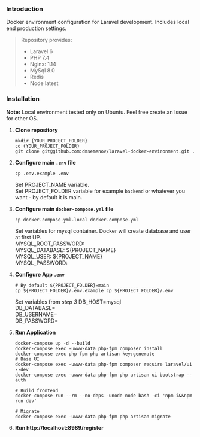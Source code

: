 ### Introduction
Docker environment configuration for Laravel development.
Includes local end production settings.   
>Repository provides:
> - Laravel 6
> - PHP 7.4
> - Nginx: 1.14
> - MySql 8.0
> - Redis
> - Node latest

### Installation
**Note:** Local environment tested only on Ubuntu. Feel free create an Issue for other OS.   
1. **Clone repository**
    ````
    mkdir {YOUR_PROJECT_FOLDER}
    cd {YOUR_PROJECT_FOLDER}
    git clone git@github.com:dmsemenov/laravel-docker-environment.git .
    ````
2. **Configure main `.env` file**
    ````
    cp .env.example .env
    ````
   Set PROJECT_NAME variable.  
   Set PROJECT_FOLDER variable for example `backend` or whatever you want - by default it is main. 
3. **Configure main `docker-compose.yml` file**
   ````
   cp docker-compose.yml.local docker-compose.yml 
   ````
   Set variables for mysql container. Docker will create database and user at first UP.  
   MYSQL_ROOT_PASSWORD:  
   MYSQL_DATABASE: ${PROJECT_NAME}  
   MYSQL_USER: ${PROJECT_NAME}  
   MYSQL_PASSWORD:
4. **Configure App `.env`**
    ````
    # By default ${PROJECT_FOLDER}=main 
    cp ${PROJECT_FOLDER}/.env.example cp ${PROJECT_FOLDER}/.env 
    ````
   Set variables from *step 3* 
       DB_HOST=mysql  
       DB_DATABASE=  
       DB_USERNAME=  
       DB_PASSWORD=  

5. **Run Application**
   ````
   docker-compose up -d --build
   docker-compose exec -uwww-data php-fpm composer install
   docker-compose exec php-fpm php artisan key:generate
   # Base UI
   docker-compose exec -uwww-data php-fpm composer require laravel/ui --dev
   docker-compose exec -uwww-data php-fpm php artisan ui bootstrap --auth
   
   # Build frontend
   docker-compose run --rm --no-deps -unode node bash -ci 'npm i&&npm run dev'
   
   # Migrate
   docker-compose exec -uwww-data php-fpm php artisan migrate
   ````
6. **Run http://localhost:8989/register**   
   
